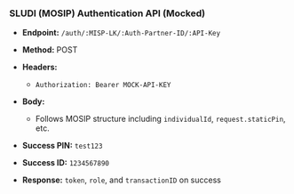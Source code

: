 ### SLUDI (MOSIP) Authentication API (Mocked)

- **Endpoint:** `/auth/:MISP-LK/:Auth-Partner-ID/:API-Key`
- **Method:** POST
- **Headers:**
  - `Authorization: Bearer MOCK-API-KEY`
- **Body:**
  - Follows MOSIP structure including `individualId`, `request.staticPin`, etc.

- **Success PIN:** `test123`
- **Success ID:** `1234567890`
- **Response:** `token`, `role`, and `transactionID` on success
